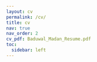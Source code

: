 ```yaml
---
layout: cv
permalink: /cv/
title: cv
nav: true
nav_order: 2
cv_pdf: Baduwal_Madan_Resume.pdf
toc:
  sidebar: left
---
```

